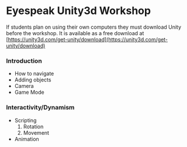 # Eyespeak Unity3d Workshop

If students plan on using their own computers they must download Unity before the workshop. It is available as a free download at [https://unity3d.com/get-unity/download](https://unity3d.com/get-unity/download)


### Introduction
+ How to navigate
+ Adding objects
+ Camera
+ Game Mode

### Interactivity/Dynamism
+ Scripting
  1. Rotation
  2. Movement
+ Animation

